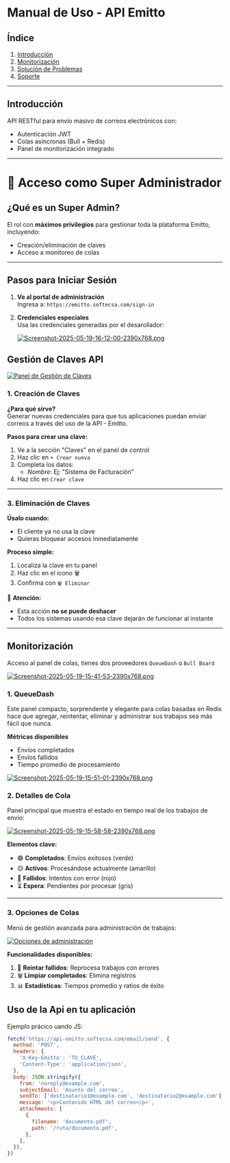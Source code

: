 # Manual de Uso - API Emitto

## Índice

1. [Introducción](#introducción)
2. [Monitorización](#monitorización)
3. [Solución de Problemas](#solución-de-problemas)
4. [Soporte](#soporte)

---

## Introducción

API RESTful para envío masivo de correos electrónicos con:

- Autenticación JWT
- Colas asíncronas (Bull + Redis)
- Panel de monitorización integrado

---

# 🔐 Acceso como Super Administrador

## ¿Qué es un Super Admin?

El rol con **máximos privilegios** para gestionar toda la plataforma Emitto, incluyendo:

- Creación/eliminación de claves
- Acceso a monitoreo de colas

---

## Pasos para Iniciar Sesión

1. **Ve al portal de administración**  
   Ingresa a: `https://emitto.softecsa.com/sign-in`

2. **Credenciales especiales**  
    Usa las credenciales generadas por el desarollador:

   [![Screenshot-2025-05-19-16-12-00-2390x768.png](https://i.postimg.cc/HnbGGkHN/Screenshot-2025-05-19-16-12-00-2390x768.png)](https://postimg.cc/q6BDy0Nc)

## Gestión de Claves API

[![Panel de Gestión de Claves](https://i.postimg.cc/6Q5s396g/Screenshot-2025-05-19-15-40-00-2390x768.png)](https://postimg.cc/tsfvvGxN)

### 1. Creación de Claves

**¿Para qué sirve?**  
Generar nuevas credenciales para que tus aplicaciones puedan enviar correos a través del uso de la API - Emitto.

**Pasos para crear una clave:**

1. Ve a la sección "Claves" en el panel de control
2. Haz clic en `+ Crear nueva`
3. Completa los datos:
   - _Nombre_: Ej: "Sistema de Facturación"
4. Haz clic en `Crear clave`

---

### 3. Eliminación de Claves

**Úsalo cuando:**

- El cliente ya no usa la clave
- Quieras bloquear accesos inmediatamente

**Proceso simple:**

1. Localiza la clave en tu panel
2. Haz clic en el icono 🗑️
3. Confirma con `🗑️ Eliminar`

🚨 **Atención:**

- Esta acción **no se puede deshacer**
- Todos los sistemas usando esa clave dejarán de funcionar al instante

---

## Monitorización

Acceso al panel de colas, tienes dos proveedores `QueueDash` o `Bull Board`

[![Screenshot-2025-05-19-15-41-53-2390x768.png](https://i.postimg.cc/MKv4QMq7/Screenshot-2025-05-19-15-41-53-2390x768.png)](https://postimg.cc/xcVtrdk8)

### 1. QueueDash

Este panel compacto, sorprendente y elegante para colas basadas en Redis hace que agregar, reintentar, eliminar y administrar sus trabajos sea más fácil que nunca.

**Métricas disponibles**

- Envíos completados
- Envíos fallidos
- Tiempo promedio de procesamiento

[![Screenshot-2025-05-19-15-51-01-2390x768.png](https://i.postimg.cc/DZw4zKLz/Screenshot-2025-05-19-15-51-01-2390x768.png)](https://postimg.cc/kVLgjzjr)

### 2. Detalles de Cola

Panel principal que muestra el estado en tiempo real de los trabajos de envío:

[![Screenshot-2025-05-19-15-58-58-2390x768.png](https://i.postimg.cc/zvvy5m41/Screenshot-2025-05-19-15-58-58-2390x768.png)](https://postimg.cc/Mfk6bLWs)

**Elementos clave:**

- 🟢 **Completados**: Envíos exitosos (verde)
- 🟡 **Activos**: Procesándose actualmente (amarillo)
- 🔴 **Fallidos**: Intentos con error (rojo)
- ⏳ **Espera**: Pendientes por procesar (gris)

---

### 3. Opciones de Colas

Menú de gestión avanzada para administración de trabajos:

[![Opciones de administración](https://i.postimg.cc/zvsGrmq3/Screenshot-2025-05-19-15-56-28-2390x768.png)](https://postimg.cc/tnzj3MZH)

**Funcionalidades disponibles:**

1. 🔄 **Reintar fallidos**: Reprocesa trabajos con errores
2. 🗑️ **Limpiar completados**: Elimina registros
3. 📊 **Estadísticas**: Tiempos promedio y ratios de éxito

## Uso de la Api en tu aplicación

Ejemplo prácico uando JS:

```js
fetch('https://api-emitto.softecsa.com/email/send', {
  method: 'POST',
  headers: {
    'X-Key-Emitto': 'TU_CLAVE',
    'Content-Type': 'application/json',
  },
  body: JSON.stringify({
    from: 'noreply@example.com',
    subjectEmail: 'Asunto del correo',
    sendTo: ['destinatario1@example.com', 'destinatario2@example.com'],
    message: '<p>Contenido HTML del correo</p>',
    attachments: [
      {
        filename: 'documento.pdf',
        path: '/ruta/documento.pdf',
      },
    ],
  }),
})
```
